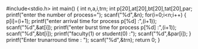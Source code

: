 #include<stdio.h>
int main()
{
	int n,a,i,trn;
	int p[20],at[20],bt[20],tat[20],par;
	printf("enter the number of process=");
	scanf("%d",&n);
	for(i=0;i<n;i++)
	{
		 p[i]=(i+1);
		 printf("enter arrival time for process p[%d] :",(i+1));
		 scanf("%d",&at[i]);
		 printf("enter burst time for process p[%d] :",(i+1));
		 scanf("%d",&bt[i]);
		 printf("faculty(1) or student(0) :");
		 scanf("%d",&par[i]);
	}
	printf("Enter trunarround time : ");
	scanf("%d",&trn);
	return 0;
}
